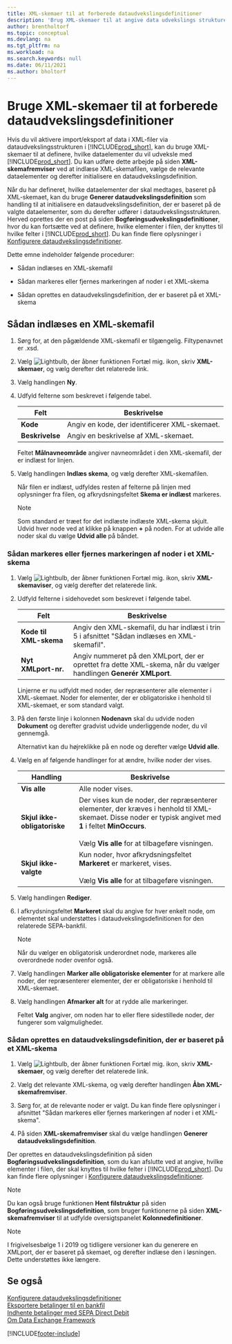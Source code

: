 ```yaml
---
title: XML-skemaer til at forberede dataudvekslingsdefinitioner
description: 'Brug XML-skemaer til at angive data udvekslings strukturen for at definere, hvilke dataelementer du vil udveksle med.'
author: brentholtorf
ms.topic: conceptual
ms.devlang: na
ms.tgt_pltfrm: na
ms.workload: na
ms.search.keywords: null
ms.date: 06/11/2021
ms.author: bholtorf
---
```

# Bruge XML-skemaer til at forberede dataudvekslingsdefinitioner

Hvis du vil aktivere import/eksport af data i XML-filer via dataudvekslingsstrukturen i [!INCLUDE[prod_short](includes/prod_short.md)], kan du bruge XML-skemaer til at definere, hvilke dataelementer du vil udveksle med [!INCLUDE[prod_short](includes/prod_short.md)]. Du kan udføre dette arbejde på siden **XML-skemafremviser** ved at indlæse XML-skemafilen, vælge de relevante dataelementer og derefter initialisere en dataudvekslingsdefinition.  

 Når du har defineret, hvilke dataelementer der skal medtages, baseret på XML-skemaet, kan du bruge **Generer dataudvekslingsdefinition** som handling til at initialisere en dataudvekslingsdefinition, der er baseret på de valgte dataelementer, som du derefter udfører i dataudvekslingsstrukturen. Herved oprettes der en post på siden **Bogføringsudvekslingsdefinitioner**, hvor du kan fortsætte ved at definere, hvilke elementer i filen, der knyttes til hvilke felter i [!INCLUDE[prod_short](includes/prod_short.md)]. Du kan finde flere oplysninger i [Konfigurere dataudvekslingsdefinitioner](across-how-to-set-up-data-exchange-definitions.md).  

 Dette emne indeholder følgende procedurer:  

- Sådan indlæses en XML-skemafil  

- Sådan markeres eller fjernes markeringen af noder i et XML-skema  

- Sådan oprettes en dataudvekslingsdefinition, der er baseret på et XML-skema  

## Sådan indlæses en XML-skemafil

1. Sørg for, at den pågældende XML-skemafil er tilgængelig. Filtypenavnet er .xsd.  

2. Vælg ![Lightbulb, der åbner funktionen Fortæl mig.](media/ui-search/search_small.png "Fortæl mig, hvad du vil foretage dig") ikon, skriv **XML-skemaer**, og vælg derefter det relaterede link.  

3. Vælg handlingen **Ny**.  

4. Udfyld felterne som beskrevet i følgende tabel.  

    |Felt|Beskrivelse|  
    |---------------------------------|---------------------------------------|  
    |**Kode**|Angiv en kode, der identificerer XML-skemaet.|  
    |**Beskrivelse**|Angiv en beskrivelse af XML-skemaet.|  

     Feltet **Målnavneområde** angiver navneområdet i den XML-skemafil, der er indlæst for linjen.  

5. Vælg handlingen **Indlæs skema**, og vælg derefter XML-skemafilen.  

     Når filen er indlæst, udfyldes resten af felterne på linjen med oplysninger fra filen, og afkrydsningsfeltet **Skema er indlæst** markeres.  

    > [!NOTE]  
    >  Som standard er træet for det indlæste indlæste XML-skema skjult. Udvid hver node ved at klikke på knappen **+** på noden. For at udvide alle noder skal du vælge **Udvid alle** på båndet.  

### Sådan markeres eller fjernes markeringen af noder i et XML-skema  

1. Vælg ![Lightbulb, der åbner funktionen Fortæl mig.](media/ui-search/search_small.png "Fortæl mig, hvad du vil foretage dig") ikon, skriv **XML-skemaviser**, og vælg derefter det relaterede link.  

2. Udfyld felterne i sidehovedet som beskrevet i følgende tabel.  

    |Felt|Beskrivelse|  
    |---------------------------------|---------------------------------------|  
    |**Kode til XML-skema**|Angiv den XML-skemafil, du har indlæst i trin 5 i afsnittet "Sådan indlæses en XML-skemafil".|  
    |**Nyt XMLport-nr.**|Angiv nummeret på den XMLport, der er oprettet fra dette XML-skema, når du vælger handlingen **Generér XMLport**.|  

     Linjerne er nu udfyldt med noder, der repræsenterer alle elementer i XML-skemaet. Noder for elementer, der er obligatoriske i henhold til XML-skemaet, er som standard valgt.  

3. På den første linje i kolonnen **Nodenavn** skal du udvide noden **Dokument** og derefter gradvist udvide underliggende noder, du vil gennemgå.  

     Alternativt kan du højreklikke på en node og derefter vælge **Udvid alle**.  

4. Vælg en af følgende handlinger for at ændre, hvilke noder der vises.  

    |**Handling**|Beskrivelse|  
    |----------------|---------------------------------------|  
    |**Vis alle**|Alle noder vises.|  
    |**Skjul ikke-obligatoriske**|Der vises kun de noder, der repræsenterer elementer, der kræves i henhold til XML-skemaet. Disse noder er typisk angivet med **1** i feltet **MinOccurs**.<br /><br /> Vælg **Vis alle** for at tilbageføre visningen.|  
    |**Skjul ikke-valgte**|Kun noder, hvor afkrydsningsfeltet **Markeret** er markeret, vises.<br /><br /> Vælg **Vis alle** for at tilbageføre visningen.|  

5. Vælg handlingen **Rediger**.  

6. I afkrydsningsfeltet **Markeret** skal du angive for hver enkelt node, om elementet skal understøttes i dataudvekslingsdefinitionen for den relaterede SEPA-bankfil.  

    > [!NOTE]  
    >  Når du vælger en obligatorisk underordnet node, markeres alle overordnede noder ovenfor også.  

7. Vælg handlingen **Marker alle obligatoriske elementer** for at markere alle noder, der repræsenterer elementer, der er obligatoriske i henhold til XML-skemaet.  

8. Vælg handlingen **Afmarker alt** for at rydde alle markeringer.  

     Feltet **Valg** angiver, om noden har to eller flere sidestillede noder, der fungerer som valgmuligheder.  

### Sådan oprettes en dataudvekslingsdefinition, der er baseret på et XML-skema  

1. Vælg ![Lightbulb, der åbner funktionen Fortæl mig.](media/ui-search/search_small.png "Fortæl mig, hvad du vil foretage dig") ikon, skriv **XML-skemaer**, og vælg derefter det relaterede link.  

2. Vælg det relevante XML-skema, og vælg derefter handlingen **Åbn XML-skemafremviser**.  

3. Sørg for, at de relevante noder er valgt. Du kan finde flere oplysninger i afsnittet "Sådan markeres eller fjernes markeringen af noder i et XML-skema".  

4. På siden **XML-skemafremviser** skal du vælge handlingen **Generer dataudvekslingsdefinition**.  

 Der oprettes en dataudvekslingsdefinition på siden **Bogføringsudvekslingsdefinition**, som du kan afslutte ved at angive, hvilke elementer i filen, der skal knyttes til hvilke felter i [!INCLUDE[prod_short](includes/prod_short.md)]. Du kan finde flere oplysninger i [Konfigurere dataudvekslingsdefinitioner](across-how-to-set-up-data-exchange-definitions.md).  

> [!NOTE]  
> Du kan også bruge funktionen **Hent filstruktur** på siden **Bogføringsudvekslingsdefinition**, som bruger funktionerne på siden **XML-skemafremviser** til at udfylde oversigtspanelet **Kolonnedefinitioner**.  

> [!NOTE]
> I frigivelsesbølge 1 i 2019 og tidligere versioner kan du generere en XMLport, der er baseret på skemaet, og derefter indlæse den i løsningen. Dette understøttes ikke længere.

## Se også

[Konfigurere dataudvekslingsdefinitioner](across-how-to-set-up-data-exchange-definitions.md)  
[Eksportere betalinger til en bankfil](finance-make-payments-with-bank-data-conversion-service-or-sepa-credit-transfer.md#exporting-payments-to-a-bank-file)  
[Indhente betalinger med SEPA Direct Debit](finance-collect-payments-with-sepa-direct-debit.md)  
[Om Data Exchange Framework](across-about-the-data-exchange-framework.md)  


[!INCLUDE[footer-include](includes/footer-banner.md)]